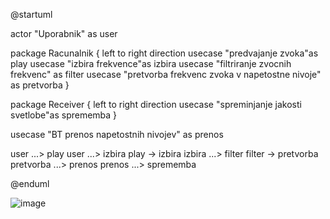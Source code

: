 @startuml

actor "Uporabnik" as user

package Racunalnik {
left to right direction
usecase "predvajanje zvoka"as play
usecase "izbira frekvence"as izbira
usecase "filtriranje zvocnih frekvenc" as filter
usecase "pretvorba frekvenc zvoka v napetostne nivoje" as pretvorba
}

package Receiver {
left to right direction
usecase "spreminjanje jakosti svetlobe"as sprememba
}

usecase "BT prenos napetostnih nivojev" as prenos

user ...> play
user ...> izbira
play -> izbira
izbira ...> filter
filter -> pretvorba
pretvorba ...> prenos
prenos ...> sprememba

@enduml

![image](https://github.com/TUrbanc/Projekt/assets/147034095/d5a693a1-e6c8-4a46-9c82-383c5181eb63)
